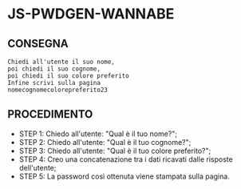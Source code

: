 # JS-PWDGEN-WANNABE

## CONSEGNA

```plaintext
Chiedi all'utente il suo nome,
poi chiedi il suo cognome,
poi chiedi il suo colore preferito
Infine scrivi sulla pagina
nomecognomecolorepreferito23
```

## PROCEDIMENTO

- STEP 1: Chiedo all'utente: "Qual è il tuo nome?";
- STEP 2: Chiedo all'utente: "Qual è il tuo cognome?";
- STEP 3: Chiedo all'utente: "Qual è il tuo colore preferito?";
- STEP 4: Creo una concatenazione tra i dati ricavati dalle risposte dell'utente;
- STEP 5: La password così ottenuta viene stampata sulla pagina.
